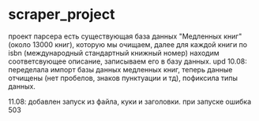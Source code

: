 # scraper_project
проект парсера 
есть существующая база данных "Медленных книг"(около 13000 книг), которую мы очищаем, далее для каждой книги по isbn (международный стандартный книжный номер)
находим соответсвующее описание, записываем его в базу данных.
upd 10.08: переделала импорт базы данных медленных книг, теперь данные отчищены (нет пробелов, знаков пунктуации и тд), пофиксила типы данных.

11.08: добавлен запуск из файла, куки и заголовки. при запуске ошибка 503
